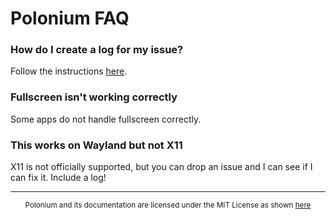 # Polonium FAQ

### How do I create a log for my issue?

Follow the instructions [here](usage.md#getting-a-log).

### Fullscreen isn't working correctly

Some apps do not handle fullscreen correctly.

### This works on Wayland but not X11

X11 is not officially supported, but you can drop an issue and I can see if I can fix it. Include a log!

---

<div align="center"><sub>
Polonium and its documentation are licensed under the MIT License as shown <a href="https://github.com/zeroxoneafour/polonium/blob/master/license.txt">here</a>
</sub></div>

